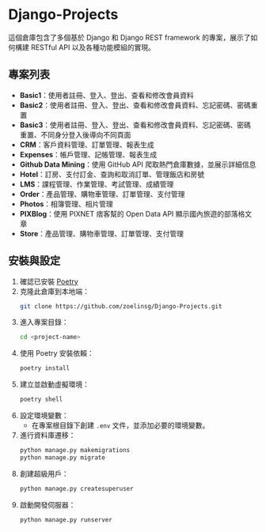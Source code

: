 # Django-Projects
這個倉庫包含了多個基於 Django 和 Django REST framework 的專案，展示了如何構建 RESTful API 以及各種功能模組的實現。

## 專案列表
- **Basic1**：使用者註冊、登入、登出、查看和修改會員資料
- **Basic2**：使用者註冊、登入、登出、查看和修改會員資料、忘記密碼、密碼重置
- **Basic3**：使用者註冊、登入、登出、查看和修改會員資料、忘記密碼、密碼重置、不同身分登入後導向不同頁面
- **CRM**：客戶資料管理、訂單管理、報表生成
- **Expenses**：帳戶管理、記帳管理、報表生成
- **Github Data Mining**：使用 GitHub API 爬取熱門倉庫數據，並展示詳細信息
- **Hotel**：訂房、支付訂金、查詢和取消訂單、管理飯店和房號
- **LMS**：課程管理、作業管理、考試管理、成績管理
- **Order**：產品管理、購物車管理、訂單管理、支付管理
- **Photos**：相簿管理、相片管理
- **PIXBlog**：使用 PIXNET 痞客幫的 Open Data API 顯示國內旅遊的部落格文章
- **Store**：產品管理、購物車管理、訂單管理、支付管理

## 安裝與設定
1. 確認已安裝 [Poetry](https://python-poetry.org/)
2. 克隆此倉庫到本地端：
    ```bash
    git clone https://github.com/zoelinsg/Django-Projects.git
    ```
3. 進入專案目錄：
    ```bash
    cd <project-name>
    ```
4. 使用 Poetry 安裝依賴：
    ```bash
    poetry install
    ```
5. 建立並啟動虛擬環境：
    ```bash
    poetry shell
    ```
6. 設定環境變數：
    - 在專案根目錄下創建 `.env` 文件，並添加必要的環境變數。
7. 進行資料庫遷移：
    ```bash
    python manage.py makemigrations
    python manage.py migrate
    ```
8. 創建超級用戶：
    ```bash
    python manage.py createsuperuser
    ```
9. 啟動開發伺服器：
    ```bash
    python manage.py runserver
    ```
